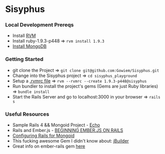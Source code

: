 Sisyphus
========

### Local Development Prereqs

- Install [RVM](http://rvm.io/)
- Install ruby-1.9.3-p448 => `rvm install 1.9.3`
- [Install MongoDB](http://docs.mongodb.org/manual/installation/)

### Getting Started

- git clone the Project  => `git clone git@github.com:Gowiem/Sisyphus.git`
- Change into the Sisyphus project => `cd sisyphus_playground`
- Setup a [.rvmrc file](http://rvm.io/workflow/projects) => `rvm --rvmrc --create 1.9.3-p448@sisyphus`
- Run bundler to install the project's gems (Gems are just Ruby libraries) => `bundle install`
- Start the Rails Server and go to localhost:3000 in your browser => `rails s`
 

### Useful Resources

- Sample Rails 4 && Mongoid Project - [Echo](https://github.com/mongoid/echo)
- Rails and Ember.js - [BEGINNING EMBER.JS ON RAILS](http://www.cerebris.com/blog/2012/01/24/beginning-ember-js-on-rails-part-1/)
- [Configuring Rails for Mongoid](http://mongoid.org/en/mongoid/docs/rails.html)
- This fucking awesome Gem I didn't know about: [jBuilder](https://github.com/rails/jbuilder) 
- Great info on ember-rails gem [here](https://github.com/emberjs/ember-rails)

